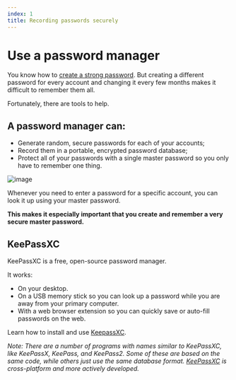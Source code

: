 ```yaml
---
index: 1
title: Recording passwords securely
---
```

# Use a password manager

You know how to [create a strong password](umbrella://information/passwords/beginner). But creating a different password for every account and changing it every few months makes it difficult to remember them all. 

Fortunately, there are tools to help. 

## A password manager can: 

* Generate random, secure passwords for each of your accounts;
* Record them in a portable, encrypted password database; 
* Protect all of your passwords with a single master password so you only have to remember one thing. 

![image](password_adv1.png)

Whenever you need to enter a password for a specific account, you can look it up using your master password. 

**This makes it especially important that you create and remember a very secure master password.** 

## KeePassXC

KeePassXC is a free, open-source password manager.

It works:

* On your desktop. 
* On a USB memory stick so you can look up a password while you are away from your primary computer. 
* With a web browser extension so you can quickly save or auto-fill passwords on the web. 

Learn how to install and use [KeepassXC](umbrella://tools/encryption/s_keepassxc.md).

*Note: There are a number of programs with names similar to KeePassXC, like KeePassX, KeePass, and KeePass2. Some of these are based on the same code, while others just use the same database format. [KeePassXC](https://keepassxc.org/) is cross-platform and more actively developed.*